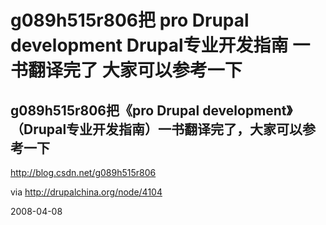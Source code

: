# g089h515r806把 pro Drupal development Drupal专业开发指南 一书翻译完了 大家可以参考一下

## g089h515r806把《pro Drupal development》（Drupal专业开发指南）一书翻译完了，大家可以参考一下

http://blog.csdn.net/g089h515r806

via http://drupalchina.org/node/4104

2008-04-08
